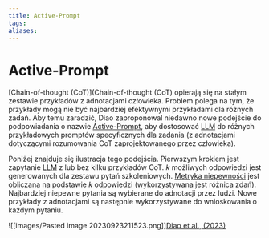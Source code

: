 ```yaml
---
title: Active-Prompt
tags: 
aliases:
---
```

# Active-Prompt

[Chain-of-thought (CoT)](Chain-of-thought (CoT) opierają się na stałym zestawie przykładów z adnotacjami człowieka. Problem polega na tym, że przykłady mogą nie być najbardziej efektywnymi przykładami dla różnych zadań. Aby temu zaradzić, Diao zaproponowal niedawno nowe podejście do podpowiadania o nazwie [Active-Prompt](Active-Prompt), aby dostosować [LLM](LLM) do różnych przykładowych promptów specyficznych dla zadania (z adnotacjami dotyczącymi rozumowania CoT zaprojektowanego przez człowieka).

Poniżej znajduje się ilustracja tego podejścia. Pierwszym krokiem jest zapytanie [LLM](LLM) z lub bez kilku przykładów CoT. *k* możliwych odpowiedzi jest generowanych dla zestawu pytań szkoleniowych. [Metryka niepewności](Metryka%20niepewności) jest obliczana na podstawie *k* odpowiedzi (wykorzystywana jest różnica zdań). Najbardziej niepewne pytania są wybierane do adnotacji przez ludzi. Nowe przykłady z adnotacjami są następnie wykorzystywane do wnioskowania o każdym pytaniu.

![[images/Pasted image 20230923211523.png]][Diao et al., (2023)](https://arxiv.org/pdf/2302.12246.pdf)
